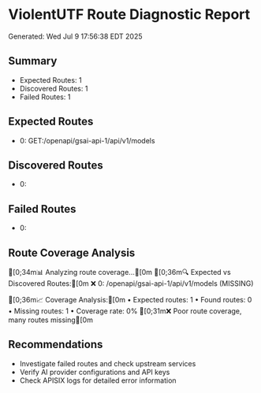 # ViolentUTF Route Diagnostic Report
Generated: Wed Jul  9 17:56:38 EDT 2025

## Summary
- Expected Routes: 1
- Discovered Routes: 1
- Failed Routes: 1

## Expected Routes
- 0: GET:/openapi/gsai-api-1/api/v1/models

## Discovered Routes
- 0: 

## Failed Routes
- 0: 

## Route Coverage Analysis
[0;34m📊 Analyzing route coverage...[0m
[0;36m🔍 Expected vs Discovered Routes:[0m
   ❌ 0: /openapi/gsai-api-1/api/v1/models (MISSING)

[0;36m📈 Coverage Analysis:[0m
   • Expected routes: 1
   • Found routes: 0
   • Missing routes: 1
   • Coverage rate: 0%
[0;31m❌ Poor route coverage, many routes missing[0m

## Recommendations
- Investigate failed routes and check upstream services
- Verify AI provider configurations and API keys
- Check APISIX logs for detailed error information
